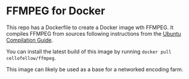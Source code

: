 FFMPEG for Docker
=================

This repo has a Dockerfile to create a Docker image wth FFMPEG. It compiles
FFMPEG from sources following instructions from the
[Ubuntu Compilation Guide](http://ffmpeg.org/trac/ffmpeg/wiki/UbuntuCompilationGuide).

You can install the latest build of this image by running
`docker pull cellofellow/ffmpeg`.

This image can likely be used as a base for a networked encoding farm.
